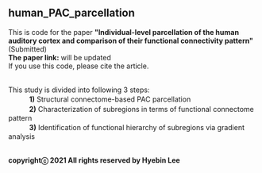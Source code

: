 ## human_PAC_parcellation ##
This is code for the paper **"Individual-level parcellation of the human auditory cortex and comparison of their functional connectivity pattern"** (Submitted)<br />
**The paper link:** will be updated<br />
If you use this code, please cite the article.<br /><br />

This study is divided into following 3 steps:<br />
　　　**1)** Structural connectome-based PAC parcellation<br />
　　　**2)** Characterization of subregions in terms of functional connectome pattern<br />
　　　**3)** Identification of functional hierarchy of subregions via gradient analysis<br /><br />

**copyrightⓒ 2021 All rights reserved by Hyebin Lee**
